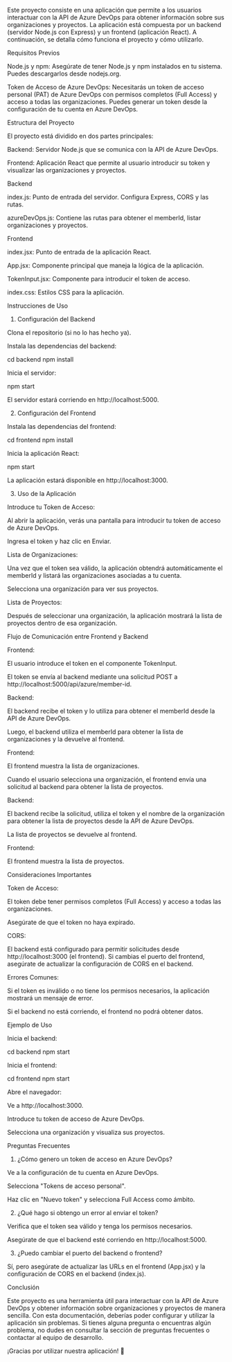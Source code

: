 Este proyecto consiste en una aplicación que permite a los usuarios interactuar con la API de Azure DevOps para obtener información sobre sus organizaciones y proyectos. La aplicación está compuesta por un backend (servidor Node.js con Express) y un frontend (aplicación React). A continuación, se detalla cómo funciona el proyecto y cómo utilizarlo.

Requisitos Previos

Node.js y npm: Asegúrate de tener Node.js y npm instalados en tu sistema. Puedes descargarlos desde nodejs.org.

Token de Acceso de Azure DevOps: Necesitarás un token de acceso personal (PAT) de Azure DevOps con permisos completos (Full Access) y acceso a todas las organizaciones. Puedes generar un token desde la configuración de tu cuenta en Azure DevOps.

Estructura del Proyecto

El proyecto está dividido en dos partes principales:

Backend: Servidor Node.js que se comunica con la API de Azure DevOps.

Frontend: Aplicación React que permite al usuario introducir su token y visualizar las organizaciones y proyectos.

Backend

index.js: Punto de entrada del servidor. Configura Express, CORS y las rutas.

azureDevOps.js: Contiene las rutas para obtener el memberId, listar organizaciones y proyectos.

Frontend

index.jsx: Punto de entrada de la aplicación React.

App.jsx: Componente principal que maneja la lógica de la aplicación.

TokenInput.jsx: Componente para introducir el token de acceso.

index.css: Estilos CSS para la aplicación.

Instrucciones de Uso

1. Configuración del Backend

Clona el repositorio (si no lo has hecho ya).

Instala las dependencias del backend:

cd backend
npm install

Inicia el servidor:

npm start

El servidor estará corriendo en http://localhost:5000.

2. Configuración del Frontend

Instala las dependencias del frontend:

cd frontend
npm install

Inicia la aplicación React:

npm start

La aplicación estará disponible en http://localhost:3000.

3. Uso de la Aplicación

Introduce tu Token de Acceso:

Al abrir la aplicación, verás una pantalla para introducir tu token de acceso de Azure DevOps.

Ingresa el token y haz clic en Enviar.

Lista de Organizaciones:

Una vez que el token sea válido, la aplicación obtendrá automáticamente el memberId y listará las organizaciones asociadas a tu cuenta.

Selecciona una organización para ver sus proyectos.

Lista de Proyectos:

Después de seleccionar una organización, la aplicación mostrará la lista de proyectos dentro de esa organización.

Flujo de Comunicación entre Frontend y Backend

Frontend:

El usuario introduce el token en el componente TokenInput.

El token se envía al backend mediante una solicitud POST a http://localhost:5000/api/azure/member-id.

Backend:

El backend recibe el token y lo utiliza para obtener el memberId desde la API de Azure DevOps.

Luego, el backend utiliza el memberId para obtener la lista de organizaciones y la devuelve al frontend.

Frontend:

El frontend muestra la lista de organizaciones.

Cuando el usuario selecciona una organización, el frontend envía una solicitud al backend para obtener la lista de proyectos.

Backend:

El backend recibe la solicitud, utiliza el token y el nombre de la organización para obtener la lista de proyectos desde la API de Azure DevOps.

La lista de proyectos se devuelve al frontend.

Frontend:

El frontend muestra la lista de proyectos.

Consideraciones Importantes

Token de Acceso:

El token debe tener permisos completos (Full Access) y acceso a todas las organizaciones.

Asegúrate de que el token no haya expirado.

CORS:

El backend está configurado para permitir solicitudes desde http://localhost:3000 (el frontend). Si cambias el puerto del frontend, asegúrate de actualizar la configuración de CORS en el backend.

Errores Comunes:

Si el token es inválido o no tiene los permisos necesarios, la aplicación mostrará un mensaje de error.

Si el backend no está corriendo, el frontend no podrá obtener datos.

Ejemplo de Uso

Inicia el backend:

cd backend
npm start

Inicia el frontend:

cd frontend
npm start

Abre el navegador:

Ve a http://localhost:3000.

Introduce tu token de acceso de Azure DevOps.

Selecciona una organización y visualiza sus proyectos.

Preguntas Frecuentes

1. ¿Cómo genero un token de acceso en Azure DevOps?

Ve a la configuración de tu cuenta en Azure DevOps.

Selecciona "Tokens de acceso personal".

Haz clic en "Nuevo token" y selecciona Full Access como ámbito.

2. ¿Qué hago si obtengo un error al enviar el token?

Verifica que el token sea válido y tenga los permisos necesarios.

Asegúrate de que el backend esté corriendo en http://localhost:5000.

3. ¿Puedo cambiar el puerto del backend o frontend?

Sí, pero asegúrate de actualizar las URLs en el frontend (App.jsx) y la configuración de CORS en el backend (index.js).

Conclusión

Este proyecto es una herramienta útil para interactuar con la API de Azure DevOps y obtener información sobre organizaciones y proyectos de manera sencilla. Con esta documentación, deberías poder configurar y utilizar la aplicación sin problemas. Si tienes alguna pregunta o encuentras algún problema, no dudes en consultar la sección de preguntas frecuentes o contactar al equipo de desarrollo.

¡Gracias por utilizar nuestra aplicación! 🚀
